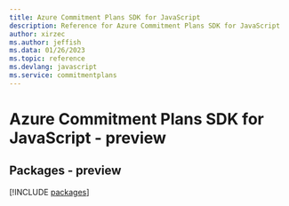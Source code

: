 ```yaml
---
title: Azure Commitment Plans SDK for JavaScript
description: Reference for Azure Commitment Plans SDK for JavaScript
author: xirzec
ms.author: jeffish
ms.data: 01/26/2023
ms.topic: reference
ms.devlang: javascript
ms.service: commitmentplans
---
```

# Azure Commitment Plans SDK for JavaScript - preview
## Packages - preview
[!INCLUDE [packages](commitment-plans-index.md)]